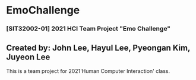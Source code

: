 # EmoChallenge
### [SIT32002-01] 2021 HCI Team Project "Emo Challenge"  
Created by: John Lee, Hayul Lee, Pyeongan Kim, Juyeon Lee
---

This is a team project for 2021'Human Computer Interaction' class. 
